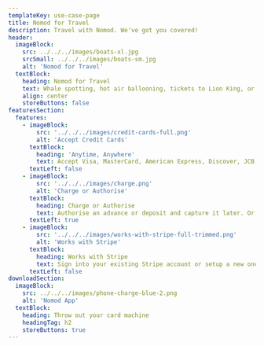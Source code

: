 ```yaml
---
templateKey: use-case-page
title: Nomod for Travel
description: Travel with Nomod. We've got you covered!
header:
  imageBlock:
    src: ../../../images/boats-xl.jpg
    srcSmall: ../../../images/boats-sm.jpg
    alt: 'Nomod for Travel'
  textBlock:
    heading: Nomod for Travel
    text: Whale spotting, hot air ballooning, tickets to Lion King, or hiking through Nepal, take card payments where ever life decides to take you
    align: center
    storeButtons: false
featuresSection:
  features:
    - imageBlock:
        src: '../../../images/credit-cards-full.png'
        alt: 'Accept Credit Cards'
      textBlock:
        heading: 'Anytime, Anywhere'
        text: Accept Visa, MasterCard, American Express, Discover, JCB, Union Pay, and a bunch more with a few simple taps
      textLeft: false
    - imageBlock:
        src: '../../../images/charge.png'
        alt: 'Charge or Authorise'
      textBlock:
        heading: Charge or Authorise
        text: Authorise an advance or deposit and capture it later. Or run a charge right away
      textLeft: true
    - imageBlock:
        src: '../../../images/works-with-stripe-full-trimmed.png'
        alt: 'Works with Stripe'
      textBlock:
        heading: Works with Stripe
        text: Sign into your existing Stripe account or setup a new one when signing up!
      textLeft: false
downloadSection:
  imageBlock:
    src: ../../../images/phone-charge-blue-2.png
    alt: 'Nomod App'
  textBlock:
    heading: Throw out your card machine
    headingTag: h2
    storeButtons: true
---
```

